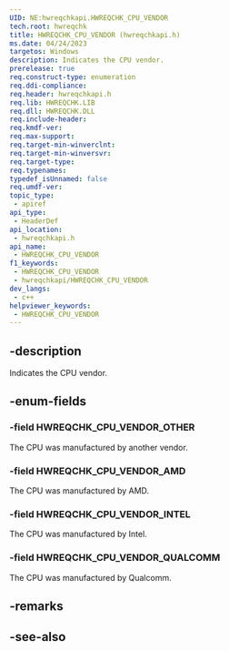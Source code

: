 ```yaml
---
UID: NE:hwreqchkapi.HWREQCHK_CPU_VENDOR
tech.root: hwreqchk
title: HWREQCHK_CPU_VENDOR (hwreqchkapi.h)
ms.date: 04/24/2023
targetos: Windows
description: Indicates the CPU vendor.
prerelease: true
req.construct-type: enumeration
req.ddi-compliance: 
req.header: hwreqchkapi.h
req.lib: HWREQCHK.LIB
req.dll: HWREQCHK.DLL
req.include-header: 
req.kmdf-ver: 
req.max-support: 
req.target-min-winverclnt: 
req.target-min-winversvr: 
req.target-type: 
req.typenames: 
typedef_isUnnamed: false
req.umdf-ver: 
topic_type:
 - apiref
api_type:
 - HeaderDef
api_location:
 - hwreqchkapi.h
api_name:
 - HWREQCHK_CPU_VENDOR
f1_keywords:
 - HWREQCHK_CPU_VENDOR
 - hwreqchkapi/HWREQCHK_CPU_VENDOR
dev_langs:
 - c++
helpviewer_keywords:
 - HWREQCHK_CPU_VENDOR
---
```


## -description

Indicates the CPU vendor.

## -enum-fields

### -field HWREQCHK_CPU_VENDOR_OTHER

The CPU was manufactured by another vendor.

### -field HWREQCHK_CPU_VENDOR_AMD

The CPU was manufactured by AMD.

### -field HWREQCHK_CPU_VENDOR_INTEL

The CPU was manufactured by Intel.

### -field HWREQCHK_CPU_VENDOR_QUALCOMM

The CPU was manufactured by Qualcomm.

## -remarks

## -see-also
